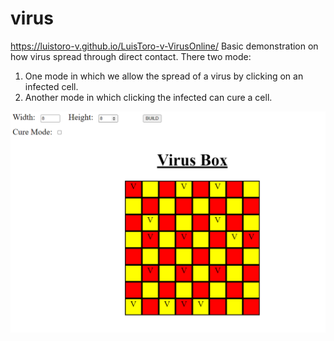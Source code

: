 # virus
https://luistoro-v.github.io/LuisToro-v-VirusOnline/
Basic demonstration on how virus spread through direct contact.
There two mode: 
1. One mode in which we allow the spread of a virus by clicking on an infected cell.
2. Another mode in which clicking the infected can cure a cell.

![Sample](img/sample.PNG)
